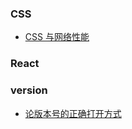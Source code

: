 ### CSS
* [CSS 与网络性能](https://juejin.im/post/5bf4bcbee51d4514e0512f72)

### React

### version
* [论版本号的正确打开方式
](http://taobaofed.org/blog/2016/08/05/instructions-of-semver/)
